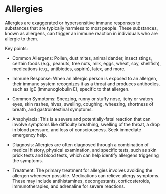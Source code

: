 # Allergies

Allergies are exaggerated or hypersensitive immune responses to substances that are typically harmless to most people. These substances, known as allergens, can trigger an immune reaction in individuals who are allergic to them.

Key points:

* Common Allergens: Pollen, dust mites, animal dander, insect stings, certain foods (e.g., peanuts, tree nuts, milk, eggs, wheat, soy, shellfish), medications (e.g., antibiotics, aspirin), latex, and more.

* Immune Response: When an allergic person is exposed to an allergen, their immune system recognizes it as a threat and produces antibodies, such as IgE (immunoglobulin E), specific to that allergen.

* Common Symptoms: Sneezing, runny or stuffy nose, itchy or watery eyes, skin rashes, hives, swelling, coughing, wheezing, shortness of breath, and gastrointestinal symptoms.

* Anaphylaxis: This is a severe and potentially-fatal reaction that can involve symptoms like difficulty breathing, swelling of the throat, a drop in blood pressure, and loss of consciousness. Seek immediate emergency help.

* Diagnosis: Allergies are often diagnosed through a combination of medical history, physical examination, and specific tests, such as skin prick tests and blood tests, which can help identify allergens triggering the symptoms.

* Treatment: The primary treatment for allergies involves avoiding the allergen whenever possible. Medications can relieve allergy symptoms. These may include antihistamines, decongestants, corticosteroids, immunotherapies, and adrenaline for severe reactions. 
